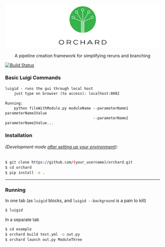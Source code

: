 <p align="center"><img src="images/logo.png"></p>
<p align="center">A pipeline creation framework for simplifying reruns and branching</p>

[![Build Status](https://travis-ci.org/acgt-tax-consultants/orchard.svg?branch=master)](https://travis-ci.org/acgt-tax-consultants/orchard)


### Basic Luigi Commands

```
luigid - runs the gui through local host
    just type on browser (to access): localhost:8082

Running:
    python fileWithModule.py moduleName --parameterName1 parameterName1Value
                                        --parameterName2 parameterName2Value...
```


### Installation
###### (Development mode [after setting up your environment](https://github.com/acgt-tax-consultants/gitting-started)):  

```bash
$ git clone https://github.com/(your_username)/orchard.git
$ cd orchard
$ pip install -e .
```

---

### Running

In one tab (as `luigid` blocks, and `luigid --background` is a pain to kill)

```bash
$ luigid
```

In a separate tab

```bash
$ cd example
$ orchard build test.yml -o out.py
$ orchard launch out.py ModuleThree
```

[1]: images/logo.png
